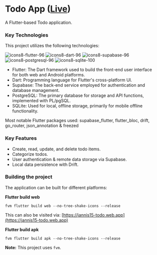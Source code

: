 # Todo App ([Live](https://jannis15-todo.web.app/))

A Flutter-based Todo application.

### Key Technologies

This project utilizes the following technologies:

![icons8-flutter-96](https://github.com/user-attachments/assets/e578fa2e-0fbe-4840-8fc4-9f1d87467703)
![icons8-dart-96](https://github.com/user-attachments/assets/a33555eb-222e-41a0-afc8-2dce81e8bc23)
![icons8-supabase-96](https://github.com/user-attachments/assets/1d0614ea-bc9b-4645-9cfe-7c15a5824078)
![icons8-postgresql-96](https://github.com/user-attachments/assets/0f1b05f3-88b4-44b7-b310-adc26936f573)
![icons8-sqlite-100](https://github.com/user-attachments/assets/7f246716-d503-49bb-b699-06fee81d3128)


- Flutter: The Dart framework used to build the front-end user interface for both web and Android platforms.
- Dart: Programming language for Flutter's cross-platform UI.
- Supabase: The back-end service employed for authentication and database management.
- PostgreSQL: The primary database for storage and API functions, implemented with PL/pgSQL.
- SQLite: Used for local, offline storage, primarily for mobile offline functionality.

Most notable Flutter packages used:
supabase_flutter,
flutter_bloc,
drift,
go_router,
json_annotation & freezed

### Key Features

* Create, read, update, and delete todo items.
* Categorize todos.
* User authentication & remote data storage via Supabase.
* Local data persistence with Drift.

### Building the project

The application can be built for different platforms:

**Flutter build web**

`fvm flutter build web --no-tree-shake-icons --release`

This can also be visited via: [https://jannis15-todo.web.app](https://jannis15-todo.web.app)

**Flutter build apk**

`fvm flutter build apk --no-tree-shake-icons --release`

**Note:** This project uses `fvm`.
